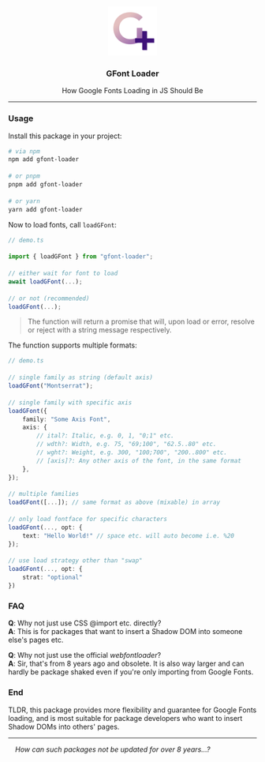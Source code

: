 <p align="center">
	<img src="https://raw.githubusercontent.com/CarbonicSoda/gfont-loader/master/media/icon.png" width="100" alt="GFont Loader Icon">
</p>
<h3 align="center">GFont Loader</h3>
<p align="center">How Google Fonts Loading in JS Should Be</p>

---

### Usage

Install this package in your project:

```bash
# via npm
npm add gfont-loader

# or pnpm
pnpm add gfont-loader

# or yarn
yarn add gfont-loader
```

Now to load fonts, call `loadGFont`:

```ts
// demo.ts

import { loadGFont } from "gfont-loader";

// either wait for font to load
await loadGFont(...);

// or not (recommended)
loadGFont(...);
```

> The function will return a promise that will, upon load or error, resolve or
> reject with a string message respectively.

The function supports multiple formats:

```ts
// demo.ts

// single family as string (default axis)
loadGFont("Montserrat");

// single family with specific axis
loadGFont({
	family: "Some Axis Font",
	axis: {
		// ital?: Italic, e.g. 0, 1, "0;1" etc.
		// wdth?: Width, e.g. 75, "69;100", "62.5..80" etc.
		// wght?: Weight, e.g. 300, "100;700", "200..800" etc.
		// [axis]?: Any other axis of the font, in the same format
	},
});

// multiple families
loadGFont([...]); // same format as above (mixable) in array

// only load fontface for specific characters
loadGFont(..., opt: {
	text: "Hello World!" // space etc. will auto become i.e. %20
});

// use load strategy other than "swap"
loadGFont(..., opt: {
	strat: "optional"
})
```

### FAQ

**Q**: Why not just use CSS @import etc. directly?  
**A**: This is for packages that want to insert a Shadow DOM into someone else's
pages etc.

**Q**: Why not just use the official _webfontloader_?  
**A**: Sir, that's from 8 years ago and obsolete. It is also way larger and can
hardly be package shaked even if you're only importing from Google Fonts.

### End

TLDR, this package provides more flexibility and guarantee for Google Fonts
loading, and is most suitable for package developers who want to insert Shadow
DOMs into others' pages.

---

_&emsp;How can such packages not be updated for over 8 years...?_
